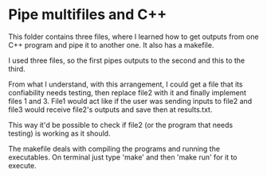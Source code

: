 # Pipe multifiles and C++

This folder contains three files, where I learned how to get outputs from one C++ program and pipe it to another one. It also has a makefile.

I used three files, so the first pipes outputs to the second and this to the third.

From what I understand, with this arrangement, I could get a file that its confiability needs testing, then replace file2 with it and finally implement files 1 and 3. File1 would act like if the user was sending inputs to file2 and file3 would receive file2's outputs and save then at results.txt.

This way it'd be possible to check if file2 (or the program that needs testing) is working as it should.

The makefile deals with compiling the programs and running the executables. On terminal just type 'make' and then 'make run' for it to execute.